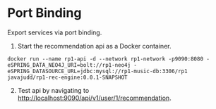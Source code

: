 # Port Binding

Export services via port binding.

1. Start the recommendation api as a Docker container.
```
docker run --name rp1-api -d --network rp1-network -p9090:8080 -eSPRING_DATA_NEO4J_URI=bolt://rp1-neo4j -eSPRING_DATASOURCE_URL=jdbc:mysql://rp1-music-db:3306/rp1 javajudd/rp1-rec-engine:0.0.1-SNAPSHOT
```

2. Test api by navigating to [http://localhost:9090/api/v1/user/1/recommendation](http://localhost:9090/api/v1/user/1/recommendation).

